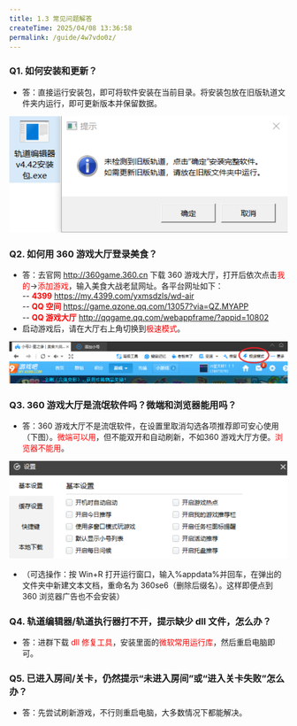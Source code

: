 ```yaml
---
title: 1.3 常见问题解答
createTime: 2025/04/08 13:36:58
permalink: /guide/4w7vdo0z/
---
```


### Q1. 如何安装和更新？
- 答：直接运行安装包，即可将软件安装在当前目录。将安装包放在旧版轨道文件夹内运行，即可更新版本并保留数据。

![](./picture/1.3.0.1.png)

### Q2. 如何用 360 游戏大厅登录美食？
- 答：去官网 http://360game.360.cn 下载 360 游戏大厅，打开后依次点击<span style="color: red">我的</span>→<span style="color: red">添加游戏</span>，输入美食大战老鼠网址。各平台网址如下：<br>
-- <span style="color: red">**4399**</span> https://my.4399.com/yxmsdzls/wd-air <br>
-- <span style="color: red">**QQ 空间**</span> https://game.qzone.qq.com/13057?via=QZ.MYAPP  <br>
-- <span style="color: red">**QQ 游戏大厅**</span> http://qqgame.qq.com/webappframe/?appid=10802 <br>
- 启动游戏后，请在大厅右上角切换到<span style="color: red">极速模式</span>。

![](./picture/1.3.0.2.png)

### Q3. 360 游戏大厅是流氓软件吗？微端和浏览器能用吗？
- 答：360 游戏大厅不是流氓软件，在设置里取消勾选各项推荐即可安心使用（下图）。<span style="color: red">微端可以用</span>，但不能双开和自动刷新，不如360 游戏大厅方便。<span style="color: red">浏览器不能用</span>。

![](./picture/1.3.0.3.png)

- （可选操作：按 Win+R 打开运行窗口，输入%appdata%并回车，在弹出的文件夹中新建文本文档，重命名为 360se6（删除后缀名）。这样即便点到 360 浏览器广告也不会安装）

### Q4. 轨道编辑器/轨道执行器打不开，提示缺少 dll 文件，怎么办？
- 答：进群下载<span style="color: red"> dll 修复工具</span>，安装里面的<span style="color: red">微软常用运行库</span>，然后重启电脑即可。

### Q5. 已进入房间/关卡，仍然提示“未进入房间”或“进入关卡失败”怎么办？
- 答：先尝试刷新游戏，不行则重启电脑，大多数情况下都能解决。